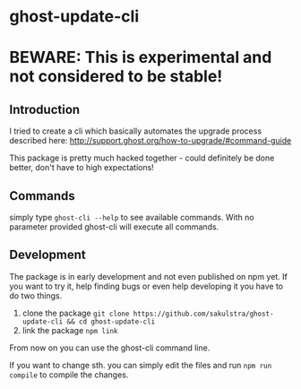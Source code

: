 # ghost-update-cli
# BEWARE: This is experimental and not considered to be stable!
## Introduction
I tried to create a cli which basically automates the upgrade process described here: http://support.ghost.org/how-to-upgrade/#command-guide

This package is pretty much hacked together - could definitely be done better, don't have to high expectations!

## Commands
simply type `ghost-cli --help` to see available commands. With no parameter provided ghost-cli will execute all commands.

## Development
The package is in early development and not even published on npm yet. If you want to try it, help finding bugs or even help developing it you have to do two things.

1. clone the package `git clone https://github.com/sakulstra/ghost-update-cli && cd ghost-update-cli`
2. link the package `npm link`

From now on you can use the ghost-cli command line.

If you want to change sth. you can simply edit the files and run `npm run compile` to compile the changes.
